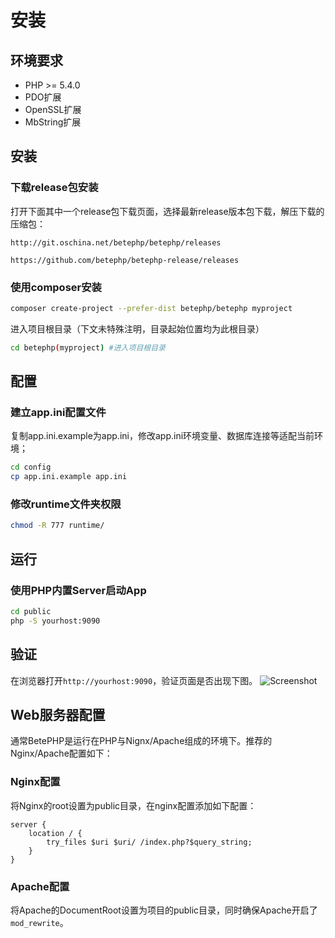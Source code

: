 # 安装

## 环境要求
* PHP >= 5.4.0
* PDO扩展
* OpenSSL扩展
* MbString扩展

## 安装

### 下载release包安装
打开下面其中一个release包下载页面，选择最新release版本包下载，解压下载的压缩包：

```
http://git.oschina.net/betephp/betephp/releases

https://github.com/betephp/betephp-release/releases
```

### 使用composer安装

```bash
composer create-project --prefer-dist betephp/betephp myproject
```

进入项目根目录（下文未特殊注明，目录起始位置均为此根目录）

```bash
cd betephp(myproject) #进入项目根目录
```

## 配置
### 建立app.ini配置文件
复制app.ini.example为app.ini，修改app.ini环境变量、数据库连接等适配当前环境；

```bash
cd config
cp app.ini.example app.ini
```

### 修改runtime文件夹权限
```bash
chmod -R 777 runtime/
```

## 运行
### 使用PHP内置Server启动App
```bash
cd public
php -S yourhost:9090
```

## 验证
在浏览器打开`http://yourhost:9090`，验证页面是否出现下图。
![Screenshot](/img/homepage.png)


## Web服务器配置
通常BetePHP是运行在PHP与Nignx/Apache组成的环境下。推荐的Nginx/Apache配置如下：

### Nginx配置
将Nginx的root设置为public目录，在nginx配置添加如下配置：

```
server {
    location / {
        try_files $uri $uri/ /index.php?$query_string;
    }
}
```

### Apache配置
将Apache的DocumentRoot设置为项目的public目录，同时确保Apache开启了```mod_rewrite```。

